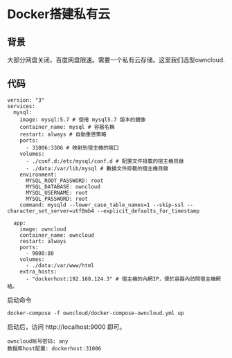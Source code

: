 # Docker搭建私有云

## 背景

大部分网盘关闭，百度网盘限速。需要一个私有云存储。这里我们选型owncloud.

## 代码

```docker-compose
version: "3"
services:
  mysql:
    image: mysql:5.7 # 使用 mysql5.7 版本的鏡像
    container_name: mysql # 容器名稱
    restart: always # 自動重啓策略
    ports:
      - 31006:3306 # 映射到宿主機的端口
    volumes:
      - ./conf.d:/etc/mysql/conf.d # 配置文件掛載的宿主機目錄
      - ./data:/var/lib/mysql # 數據文件掛載的宿主機目錄
    environment:
      MYSQL_ROOT_PASSWORD: root
      MYSQL_DATABASE: owncloud
      MYSQL_USERNAME: root
      MYSQL_PASSWORD: root
    command: mysqld --lower_case_table_names=1 --skip-ssl --character_set_server=utf8mb4 --explicit_defaults_for_timestamp

  app:
    image: owncloud
    container_name: owncloud
    restart: always
    ports:
      - 9000:80
    volumes:
      - ./data:/var/www/html
    extra_hosts:
      - "dockerhost:192.168.124.3" # 宿主機的內網IP，便於容器內訪問宿主機網絡。
```



启动命令

```
docker-compose -f owncloud/docker-compose-owncloud.yml up
```



启动后，访问  http://localhost:9000 即可。

```text
owncloud帐号密码: any
数据库host配置: dockerhost:31006
```


